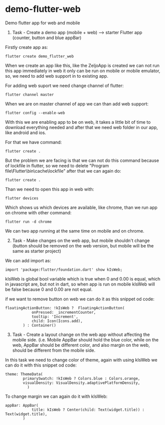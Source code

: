 # demo-flutter-web
Demo flutter app for web and mobile



1. Task - Create a demo app (mobile + web) --> starter Flutter app (counter, button and blue appBar) 

Firstly create app as:

	flutter create demo_flutter_web

When we create an app like this, like the ZeljoApp is created we can not run this app immediately in web it only can be run on mobile or mobile emulator, so, we need to add web support in to existing app.

For adding web suport we need change channel of flutter:

	flutter channel master

When we are on master channel of app we can than add web support:

	flutter config --enable-web

With this we are enabling app to be on web, it takes a little bit of time to download everything needed and after that we need web folder in our app, like android and ios.

For that we have command:

	flutter create .

But the problem we are facing is that we can not do this command because of lockfile in flutter, so we need to delete "Program file\Flutter\bin\cache\lockfile" after that we can again do: 

	flutter create .

Than we need to open this app in web with:

	flutter devices

Which shows us which devices are available, like chrome, than we run app on chrome with other command:

	flutter run -d chrome

We can two app running at the same time on mobile and on chrome.



2. Task - Make changes on the web app, but mobile shouldn't change (button should be removed on the web version, but mobile will be the same as starter project)

We can add import as:

	import 'package:flutter/foundation.dart' show kIsWeb;

kIsWeb is global bool variable which is true when 0 and 0.00 is equal, which in javascript are, but not in dart, so when app is run on mobile kIsWeb will be false because 0 and 0.00 are not equal.

if we want to remove button on web we can do it as this snippet od code:

	floatingActionButton: !kIsWeb ?  FloatingActionButton(
        		onPressed: _incrementCounter,
        		tooltip: 'Increment',
        		child: Icon(Icons.add),
      		) : Container()



3. Task - Create a layout change on the web app without affecting the mobile side. (i.e. Mobile AppBar should hold the blue color, while on the web, AppBar should be different color, and also margin on the web, should be different from the mobile side.

In this task we need to change color of theme, again with using kIsWeb we can do it with this snippet od code:

	theme: ThemeData(
        	primarySwatch: !kIsWeb ? Colors.blue : Colors.orange,
        	visualDensity: VisualDensity.adaptivePlatformDensity,
      	      )

To change margin we can again do it with kIsWeb:

	appBar: AppBar(
        		title: kIsWeb ? Center(child: Text(widget.title)) : Text(widget.title),
      		)
		
		